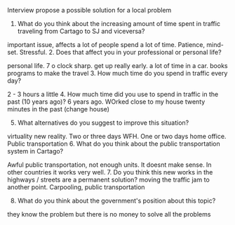 Interview propose a possible solution for a local problem

1. What do you think about the increasing amount of time spent in traffic traveling from Cartago to SJ and viceversa?

important issue, affects a lot of people spend a lot of time. Patience, mind-set. Stressful.
2. Does that affect you in your professional or personal life?

personal life. 7 o clock sharp. get up really early. a lot of time in a car. books programs to make the travel 
3. How much time do you spend in traffic every day?

2 - 3 hours a little
4. How much time did you use to spend in traffic in the past (10 years ago)?
6 years ago. WOrked close to my house twenty minutes in the past (change house)

5. What alternatives do you suggest to improve this situation?

virtuality new reality. Two or three days WFH. One or two days home office. Public transportation
6. What do you think about the public transportation system in Cartago?

Awful public transportation, not enough units. It doesnt make sense. In other countries it works very well. 
7. Do you think this new works in the highways / streets are a permanent solution?
moving the traffic jam to another point. Carpooling, public transportation

8. What do you think about the government's position about this topic?

they know the problem but there is no money to solve all the problems 
